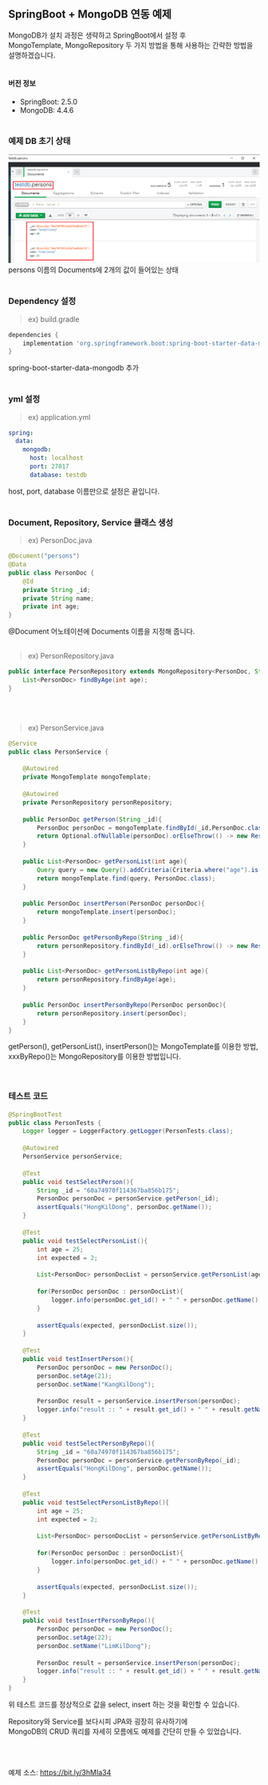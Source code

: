 ## SpringBoot + MongoDB 연동 예제
MongoDB가 설치 과정은 생략하고 SpringBoot에서 설정 후 <br/>
MongoTemplate, MongoRepository 두 가지 방법을 통해 사용하는 간략한 방법을 설명하겠습니다.
<br/><br/>

#### 버전 정보
 - SpringBoot: 2.5.0
 - MongoDB: 4.4.6
<br/><br/>

### 예제 DB 초기 상태
<img src="./img/20210522_1.png"/> <br/>
persons 이름의 Documents에 2개의 값이 들어있는 상태
<br/><br/>

### Dependency 설정
> ex) build.gradle
~~~gradle
dependencies {
    implementation 'org.springframework.boot:spring-boot-starter-data-mongodb'
}
~~~
spring-boot-starter-data-mongodb 추가
<br/><br/>

### yml 설정
> ex) application.yml
~~~yml
spring:
  data:
    mongodb:
      host: localhost
      port: 27017
      database: testdb
~~~
host, port, database 이름만으로 설정은 끝입니다.
<br/><br/>

### Document, Repository, Service 클래스 생성
> ex) PersonDoc.java
~~~java
@Document("persons")
@Data
public class PersonDoc {
    @Id
    private String _id;
    private String name;
    private int age;
}
~~~
@Document 어노테이션에 Documents 이름을 지정해 줍니다.
<br/><br/>

> ex) PersonRepository.java
~~~java
public interface PersonRepository extends MongoRepository<PersonDoc, String> {
    List<PersonDoc> findByAge(int age);
}
~~~
<br/><br/>

> ex) PersonService.java
~~~java
@Service
public class PersonService {

    @Autowired
    private MongoTemplate mongoTemplate;

    @Autowired
    private PersonRepository personRepository;

    public PersonDoc getPerson(String _id){
        PersonDoc personDoc = mongoTemplate.findById(_id,PersonDoc.class);
        return Optional.ofNullable(personDoc).orElseThrow(() -> new RestClientException(HttpStatus.NOT_FOUND.toString()));
    }

    public List<PersonDoc> getPersonList(int age){
        Query query = new Query().addCriteria(Criteria.where("age").is(age));
        return mongoTemplate.find(query, PersonDoc.class);
    }

    public PersonDoc insertPerson(PersonDoc personDoc){
        return mongoTemplate.insert(personDoc);
    }

    public PersonDoc getPersonByRepo(String _id){
        return personRepository.findById(_id).orElseThrow(() -> new RestClientException(HttpStatus.NOT_FOUND.toString()));
    }

    public List<PersonDoc> getPersonListByRepo(int age){
        return personRepository.findByAge(age);
    }

    public PersonDoc insertPersonByRepo(PersonDoc personDoc){
        return personRepository.insert(personDoc);
    }
}
~~~
getPerson(), getPersonList(), insertPerson()는 MongoTemplate를 이용한 방법, <br/>
xxxByRepo()는 MongoRepository를 이용한 방법입니다. <br/>
<br/><br/>

### 테스트 코드
~~~java
@SpringBootTest
public class PersonTests {
    Logger logger = LoggerFactory.getLogger(PersonTests.class);

    @Autowired
    PersonService personService;

    @Test
    public void testSelectPerson(){
        String _id = "60a74970f114367ba856b175";
        PersonDoc personDoc = personService.getPerson(_id);
        assertEquals("HongKilDong", personDoc.getName());
    }

    @Test
    public void testSelectPersonList(){
        int age = 25;
        int expected = 2;

        List<PersonDoc> personDocList = personService.getPersonList(age);

        for(PersonDoc personDoc : personDocList){
            logger.info(personDoc.get_id() + " " + personDoc.getName() + " " + personDoc.getAge());
        }

        assertEquals(expected, personDocList.size());
    }

    @Test
    public void testInsertPerson(){
        PersonDoc personDoc = new PersonDoc();
        personDoc.setAge(21);
        personDoc.setName("KangKilDong");

        PersonDoc result = personService.insertPerson(personDoc);
        logger.info("result :: " + result.get_id() + " " + result.getName() + " " + result.getAge());
    }

    @Test
    public void testSelectPersonByRepo(){
        String _id = "60a74970f114367ba856b175";
        PersonDoc personDoc = personService.getPersonByRepo(_id);
        assertEquals("HongKilDong", personDoc.getName());
    }

    @Test
    public void testSelectPersonListByRepo(){
        int age = 25;
        int expected = 2;

        List<PersonDoc> personDocList = personService.getPersonListByRepo(age);

        for(PersonDoc personDoc : personDocList){
            logger.info(personDoc.get_id() + " " + personDoc.getName() + " " + personDoc.getAge());
        }

        assertEquals(expected, personDocList.size());
    }

    @Test
    public void testInsertPersonByRepo(){
        PersonDoc personDoc = new PersonDoc();
        personDoc.setAge(22);
        personDoc.setName("LimKilDong");

        PersonDoc result = personService.insertPerson(personDoc);
        logger.info("result :: " + result.get_id() + " " + result.getName() + " " + result.getAge());
    }
}
~~~
위 테스트 코드를 정상적으로 값을 select, insert 하는 것을 확인할 수 있습니다.
<br/>

Repository와 Service를 보다시피 JPA와 굉장히 유사하기에 <br/>
MongoDB의 CRUD 쿼리를 자세히 모름에도 예제를 간단히 만들 수 있었습니다.

<br/><br/>

예제 소스: https://bit.ly/3hMIa34
